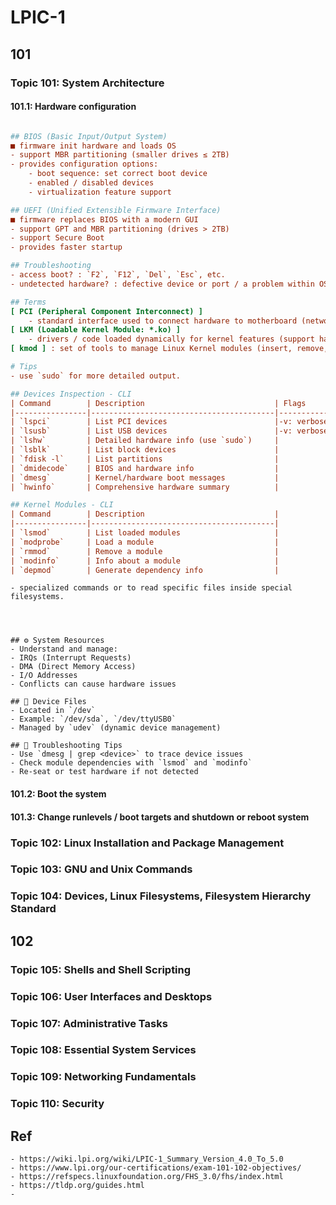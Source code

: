 # LPIC-1


## 101


### Topic 101: System Architecture

#### 101.1: Hardware configuration

```ini

## BIOS (Basic Input/Output System)
■ firmware init hardware and loads OS 
- support MBR partitioning (smaller drives ≤ 2TB)
- provides configuration options:
    - boot sequence: set correct boot device
    - enabled / disabled devices
    - virtualization feature support

## UEFI (Unified Extensible Firmware Interface)
■ firmware replaces BIOS with a modern GUI
- support GPT and MBR partitioning (drives > 2TB)
- support Secure Boot
- provides faster startup

## Troubleshooting
- access boot? : `F2`, `F12`, `Del`, `Esc`, etc.
- undetected hardware? : defective device or port / a problem within OS

## Terms
[ PCI (Peripheral Component Interconnect) ]
    - standard interface used to connect hardware to motherboard (network, sound cards, GPUs, ...)
[ LKM (Loadable Kernel Module: *.ko) ]
    - drivers / code loaded dynamically for kernel features (support hardware, system)
[ kmod ] : set of tools to manage Linux Kernel modules (insert, remove, list, ...)

# Tips
- use `sudo` for more detailed output.

## Devices Inspection - CLI
| Command        | Description                             | Flags
|----------------|-----------------------------------------|-----------------------------------------------------|
| `lspci`        | List PCI devices                        |-v: verbose, -k: kernel driver, -s: slot, -d: device |
| `lsusb`        | List USB devices                        |-v: verbose, -d: device, -s: bus, -t: tree           |
| `lshw`         | Detailed hardware info (use `sudo`)     |
| `lsblk`        | List block devices                      |
| `fdisk -l`     | List partitions                         |
| `dmidecode`    | BIOS and hardware info                  |
| `dmesg`        | Kernel/hardware boot messages           |
| `hwinfo`       | Comprehensive hardware summary          |

## Kernel Modules - CLI
| Command        | Description                             |
|----------------|-----------------------------------------|
| `lsmod`        | List loaded modules                     |
| `modprobe`     | Load a module                           |
| `rmmod`        | Remove a module                         |
| `modinfo`      | Info about a module                     |
| `depmod`       | Generate dependency info                |

```
    
    - specialized commands or to read specific files inside special filesystems.

        
 

    ## ⚙️ System Resources
    - Understand and manage:
    - IRQs (Interrupt Requests)
    - DMA (Direct Memory Access)
    - I/O Addresses
    - Conflicts can cause hardware issues

    ## 📁 Device Files
    - Located in `/dev`
    - Example: `/dev/sda`, `/dev/ttyUSB0`
    - Managed by `udev` (dynamic device management)

    ## 🧪 Troubleshooting Tips
    - Use `dmesg | grep <device>` to trace device issues
    - Check module dependencies with `lsmod` and `modinfo`
    - Re-seat or test hardware if not detected


#### 101.2: Boot the system

#### 101.3: Change runlevels / boot targets and shutdown or reboot system


### Topic 102: Linux Installation and Package Management


### Topic 103: GNU and Unix Commands


### Topic 104: Devices, Linux Filesystems, Filesystem Hierarchy Standard


## 102
### Topic 105: Shells and Shell Scripting
### Topic 106: User Interfaces and Desktops
### Topic 107: Administrative Tasks
### Topic 108: Essential System Services
### Topic 109: Networking Fundamentals
### Topic 110: Security


## Ref
```
- https://wiki.lpi.org/wiki/LPIC-1_Summary_Version_4.0_To_5.0
- https://www.lpi.org/our-certifications/exam-101-102-objectives/
- https://refspecs.linuxfoundation.org/FHS_3.0/fhs/index.html
- https://tldp.org/guides.html
- 
```
